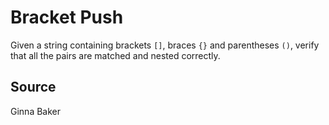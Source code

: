 # Bracket Push

Given a string containing brackets `[]`, braces `{}` and parentheses `()`, verify that all the pairs are matched and nested correctly.

## Source

Ginna Baker
